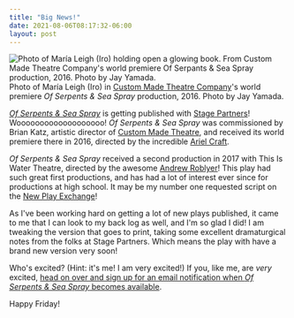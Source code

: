 ```yaml
---
title: "Big News!"
date: 2021-08-06T08:17:32-06:00
layout: post
---
```


![Photo of María Leigh (Iro) holding open a glowing book. From Custom Made Theatre Company's world premiere *Of Serpants & Sea Spray* production, 2016. Photo by Jay Yamada.](/images/maria_book.jpg)  
Photo of María Leigh (Iro) in [Custom Made Theatre Company](https://www.custommade.org/)'s world premiere *Of Serpents & Sea Spray* production, 2016. Photo by Jay Yamada.

[*Of Serpents & Sea Spray*](https://www.yourstagepartners.com/products/of-serpents-sea-spray) is getting published with [Stage Partners](https://www.yourstagepartners.com/)! Wooooooooooooooooooo! *Of Serpents & Sea Spray* was commissioned by Brian Katz, artistic director of [Custom Made Theatre](https://www.custommade.org/), and received its world premiere there in 2016, directed by the incredible [Ariel Craft](https://cuttingball.com/about-us/people).

*Of Serpents & Sea Spray* received a second production in 2017 with This Is Water Theatre, directed by the awesome [Andrew Roblyer](http://www.andrewroblyer.com/)! This play had such great first productions, and has had a lot of interest ever since for productions at high school. It may be my number one requested script on the [New Play Exchange](https://newplayexchange.org/plays/19156/serpents-sea-spray)!

As I've been working hard on getting a lot of new plays published, it came to me that I can look to my back log as well, and I'm so glad I did! I am tweaking the version that goes to print, taking some excellent dramaturgical notes from the folks at Stage Partners. Which means the play with have a brand new version very soon!

Who's excited? (Hint: it's me! I am very excited!) If you, like me, are *very* excited, [head on over and sign up for an email notification when *Of Serpents & Sea Spray* becomes available](https://www.yourstagepartners.com/products/of-serpents-sea-spray).

Happy Friday!
